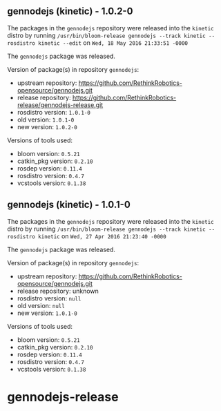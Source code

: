 ## gennodejs (kinetic) - 1.0.2-0

The packages in the `gennodejs` repository were released into the `kinetic` distro by running `/usr/bin/bloom-release gennodejs --track kinetic --rosdistro kinetic --edit` on `Wed, 18 May 2016 21:33:51 -0000`

The `gennodejs` package was released.

Version of package(s) in repository `gennodejs`:

- upstream repository: https://github.com/RethinkRobotics-opensource/gennodejs.git
- release repository: https://github.com/RethinkRobotics-release/gennodejs-release.git
- rosdistro version: `1.0.1-0`
- old version: `1.0.1-0`
- new version: `1.0.2-0`

Versions of tools used:

- bloom version: `0.5.21`
- catkin_pkg version: `0.2.10`
- rosdep version: `0.11.4`
- rosdistro version: `0.4.7`
- vcstools version: `0.1.38`


## gennodejs (kinetic) - 1.0.1-0

The packages in the `gennodejs` repository were released into the `kinetic` distro by running `/usr/bin/bloom-release gennodejs --track kinetic --rosdistro kinetic` on `Wed, 27 Apr 2016 21:23:40 -0000`

The `gennodejs` package was released.

Version of package(s) in repository `gennodejs`:

- upstream repository: https://github.com/RethinkRobotics-opensource/gennodejs.git
- release repository: unknown
- rosdistro version: `null`
- old version: `null`
- new version: `1.0.1-0`

Versions of tools used:

- bloom version: `0.5.21`
- catkin_pkg version: `0.2.10`
- rosdep version: `0.11.4`
- rosdistro version: `0.4.7`
- vcstools version: `0.1.38`


# gennodejs-release